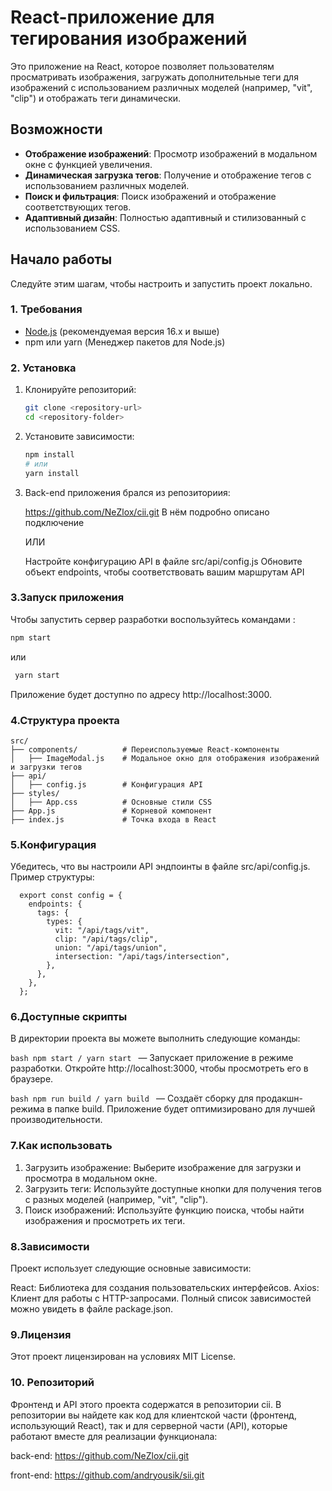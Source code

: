 # React-приложение для тегирования изображений

Это приложение на React, которое позволяет пользователям просматривать изображения, загружать дополнительные теги для изображений с использованием различных моделей (например, "vit", "clip") и отображать теги динамически.

## Возможности

- **Отображение изображений**: Просмотр изображений в модальном окне с функцией увеличения.
- **Динамическая загрузка тегов**: Получение и отображение тегов с использованием различных моделей.
- **Поиск и фильтрация**: Поиск изображений и отображение соответствующих тегов.
- **Адаптивный дизайн**: Полностью адаптивный и стилизованный с использованием CSS.

## Начало работы

Следуйте этим шагам, чтобы настроить и запустить проект локально.

### 1. Требования

- [Node.js](https://nodejs.org/) (рекомендуемая версия 16.x и выше)
- npm или yarn (Менеджер пакетов для Node.js)

### 2. Установка

1. Клонируйте репозиторий:

   ```bash
   git clone <repository-url>
   cd <repository-folder>

2. Установите зависимости:

    ```bash
    npm install
    # или
    yarn install

3. Back-end приложения брался из репозиториия:

    https://github.com/NeZlox/cii.git
    В нём подробно описано подключение  

    ИЛИ

    Настройте конфигурацию API в файле src/api/config.js Обновите объект endpoints, чтобы соответствовать вашим маршрутам API

### 3.Запуск приложения

Чтобы запустить сервер разработки воспользуйтесь командами :

   ```bash
   npm start
  ```
 или
  ```bash
   yarn start
  ```
Приложение будет доступно по адресу http://localhost:3000.

### 4.Структура проекта

  ```text
  src/
  ├── components/          # Переиспользуемые React-компоненты
  │   ├── ImageModal.js    # Модальное окно для отображения изображений и загрузки тегов
  ├── api/
  │   ├── config.js        # Конфигурация API
  ├── styles/
  │   ├── App.css          # Основные стили CSS
  ├── App.js               # Корневой компонент
  ├── index.js             # Точка входа в React
  ```

### 5.Конфигурация

Убедитесь, что вы настроили API эндпоинты в файле src/api/config.js. Пример структуры:

```script
  export const config = {
    endpoints: {
      tags: {
        types: {
          vit: "/api/tags/vit",
          clip: "/api/tags/clip",
          union: "/api/tags/union",
          intersection: "/api/tags/intersection",
        },
      },
    },
  };
```
### 6.Доступные скрипты

В директории проекта вы можете выполнить следующие команды:
  
  ```bash npm start / yarn start ``` — Запускает приложение в режиме разработки. Откройте http://localhost:3000, чтобы просмотреть его в браузере.
  
  ```bash npm run build / yarn build ``` — Создаёт сборку для продакшн-режима в папке build. Приложение будет оптимизировано для лучшей производительности.

### 7.Как использовать

  1. Загрузить изображение: Выберите изображение для загрузки и просмотра в модальном окне.
  2. Загрузить теги: Используйте доступные кнопки для получения тегов с разных моделей (например, "vit", "clip").
  3. Поиск изображений: Используйте функцию поиска, чтобы найти изображения и просмотреть их теги.

### 8.Зависимости

Проект использует следующие основные зависимости:

  React: Библиотека для создания пользовательских интерфейсов.
  Axios: Клиент для работы с HTTP-запросами.
  Полный список зависимостей можно увидеть в файле package.json.

### 9.Лицензия

  Этот проект лицензирован на условиях MIT License.

### 10. Репозиторий

  Фронтенд и API этого проекта содержатся в репозитории cii. В репозитории вы найдете как код для клиентской части (фронтенд, использующий React), так и для серверной части (API), которые работают вместе для реализации функционала:
  
back-end: https://github.com/NeZlox/cii.git

front-end: https://github.com/andryousik/sii.git
